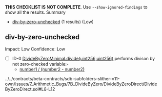 **THIS CHECKLIST IS NOT COMPLETE**. Use `--show-ignored-findings` to show all the results.
Summary
 - [div-by-zero-unchecked](#div-by-zero-unchecked) (1 results) (Low)
## div-by-zero-unchecked
Impact: Low
Confidence: Low
 - [ ] ID-0
[DivideByZeroMinimal.divide(uint256,uint256)](../../contracts/beta-contracts/sdb-subfolders-slither-v11-own/Issues/7_Arithmetic_Bugs/7B_DivideByZero/DivideByZeroDirect/DivideByZeroDirect.sol#L6-L12) performs divison by not zero-checked variable:- 
	- [number1 / (number2 - number2)](../../contracts/beta-contracts/sdb-subfolders-slither-v11-own/Issues/7_Arithmetic_Bugs/7B_DivideByZero/DivideByZeroDirect/DivideByZeroDirect.sol#L11)

../../contracts/beta-contracts/sdb-subfolders-slither-v11-own/Issues/7_Arithmetic_Bugs/7B_DivideByZero/DivideByZeroDirect/DivideByZeroDirect.sol#L6-L12



